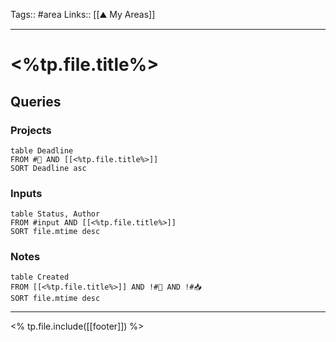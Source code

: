 Tags:: #area
Links:: [[⛰ My Areas]]
___
# <%tp.file.title%>

## Queries

### Projects

```dataview
table Deadline
FROM #🚧 AND [[<%tp.file.title%>]]
SORT Deadline asc
```

### Inputs

```dataview
table Status, Author
FROM #input AND [[<%tp.file.title%>]]
SORT file.mtime desc
```

### Notes

```dataview
table Created
FROM [[<%tp.file.title%>]] AND !#🚧 AND !#📥
SORT file.mtime desc
```

___
<% tp.file.include([[footer]]) %>
